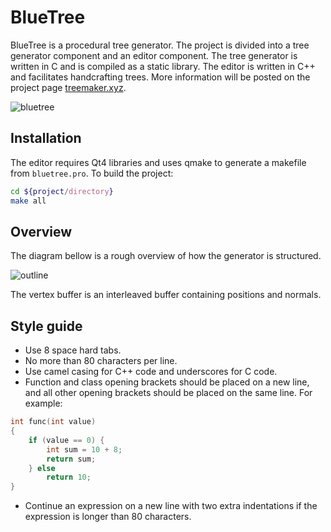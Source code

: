 # BlueTree
BlueTree is a procedural tree generator. The project is divided into a tree generator component and an editor component. The tree generator is written in C and is compiled as a static library. The editor is written in C++ and facilitates handcrafting trees. More information will be posted on the project page [treemaker.xyz](http://www.treemaker.xyz).

![bluetree](http://www.fcreyf.com/img/bt.png)

## Installation
The editor requires Qt4 libraries and uses qmake to generate a makefile from `bluetree.pro`. To build the project:
```sh
cd ${project/directory}
make all
```

## Overview
The diagram bellow is a rough overview of how the generator is structured.

![outline](http://www.fcreyf.com/img/btoutline.png)

The vertex buffer is an interleaved buffer containing positions and normals.

## Style guide
- Use 8 space hard tabs.
- No more than 80 characters per line.
- Use camel casing for C++ code and underscores for C code.
- Function and class opening brackets should be placed on a new line, and all other opening brackets should be placed on the same line. For example:
```C
int func(int value)
{
	if (value == 0) {
		int sum = 10 + 8;
		return sum;
	} else
		return 10;
}
```
- Continue an expression on a new line with two extra indentations if the expression is longer than 80 characters.
